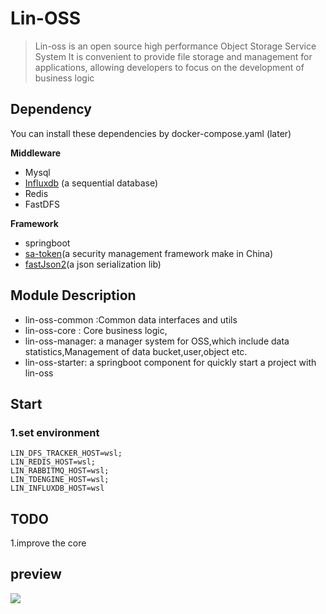 # Lin-OSS
>Lin-oss is an open source high performance Object Storage Service System
>It is convenient to provide file storage and management for applications, allowing developers to focus on the development of business logic


## Dependency
You can install these dependencies by docker-compose.yaml (later)

**Middleware**
- Mysql
- [Influxdb](https://www.influxdata.com/) (a sequential database)
- Redis
- FastDFS

**Framework**
- springboot
- [sa-token](https://sa-token.dev33.cn/)(a security management framework make in China)
- [fastJson2](https://github.com/alibaba/fastjson2)(a json serialization lib)


## Module Description
- lin-oss-common :Common data interfaces and utils 
- lin-oss-core : Core business logic,
- lin-oss-manager: a manager system for OSS,which include data statistics,Management of data bucket,user,object etc.
- lin-oss-starter: a springboot component for quickly start a project with lin-oss


## Start
### 1.set environment
    LIN_DFS_TRACKER_HOST=wsl;
    LIN_REDIS_HOST=wsl;
    LIN_RABBITMQ_HOST=wsl;
    LIN_TDENGINE_HOST=wsl;
    LIN_INFLUXDB_HOST=wsl
    
## TODO
1.improve the core


## preview
![](https://s2.loli.net/2022/07/01/PG1nXzdqN4Jsk5l.png)
